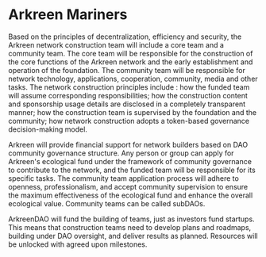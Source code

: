 # Arkreen Mariners

Based on the principles of decentralization, efficiency and security, the Arkreen network construction team will include a core team and a community team. The core team will be responsible for the construction of the core functions of the Arkreen network and the early establishment and operation of the foundation. The community team will be responsible for network technology, applications, cooperation, community, media and other tasks. The network construction principles include : how the funded team will assume corresponding responsibilities; how the construction content and sponsorship usage details are disclosed in a completely transparent manner; how the construction team is supervised by the foundation and the community; how network construction adopts a token-based governance decision-making model.

Arkreen will provide financial support for network builders based on DAO community governance structure. Any person or group can apply for Arkreen's ecological fund under the framework of community governance to contribute to the network, and the funded team will be responsible for its specific tasks. The community team application process will adhere to openness, professionalism, and accept community supervision to ensure the maximum effectiveness of the ecological fund and enhance the overall ecological value. Community teams can be called subDAOs.&#x20;

ArkreenDAO will fund the building of teams, just as investors fund startups. This means that construction teams need to develop plans and roadmaps, building under DAO oversight, and deliver results as planned. Resources will be unlocked with agreed upon milestones.
